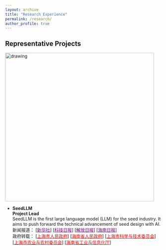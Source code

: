 ```yaml
---
layout: archive
title: "Research Experience"
permalink: /research/
author_profile: true
---
```


## Representative Projects  

<a><img src="https://eveningdong.github.io/images/fengdeng.png" alt="drawing" width="480px"/></a>  
* **SeedLLM**   
  **Project Lead**     
  SeedLLM is the first large language model (LLM) for the seed industry. It aims to push forward the technical advancement of seed design with AI.  
  新闻报道：
  [[<span style="color:purple">新华社</span>]](https://h.xinhuaxmt.com/vh512/share/11991643?d=134d82c&channel=weixin)
  [[<span style="color:purple">科技日报</span>]](http://www.stdaily.com/index/kejixinwen/202404/4f41cabe453b46dfbf80135898e9f068.shtml)
  [[<span style="color:purple">解放日报</span>]](https://www.jfdaily.com/sgh/detail?id=1308703)
  [[<span style="color:purple">海南日报</span>]](http://news.hndaily.cn/h5/html5/2024-04/29/content_58464_17366089.htm)  
  政府转载： 
  [[<span style="color:red">上海市人民政府</span>]](https://www.shanghai.gov.cn/nw4411/20240429/022c94ffe42b492e927e64ec1811c9a5.html)
  [[<span style="color:red">海南省人民政府</span>]](https://www.hainan.gov.cn/hainan/5309/202404/0433c6c5066441739106da66192a4f0c.shtml?ddtab=true)
  [[<span style="color:red">上海市科学与技术委员会</span>]](https://mp.weixin.qq.com/s?__biz=MzA3Mzg1NzkxMQ==&mid=2650117046&idx=1&sn=619c0a9562691832306913f003001f5e&chksm=86c76035802d65b156fc5ecb30e9e89c8386ea7eee66e3c40fe634603e802ced3d6a538531ef&scene=126&sessionid=1714291862&version=4.1.22.6014&platform=win#rd)
  [[<span style="color:red">上海市农业与农村委员会</span>]](https://mp.weixin.qq.com/s/c0ZYy5foZY7FvrAEzVp6jQ)
  [[<span style="color:red">海南省工业与信息化厅</span>]](https://mp.weixin.qq.com/s?__biz=MzIzMDQ3NTUxNg==&mid=2247525305&idx=1&sn=16a4553fd991df44e192085d2abf08c2&chksm=e8b0f02adfc7793c34e9e5948fc3b861cfd19ec8cab9c565f55da8e36700b13944397038a702&mpshare=1&srcid=0428LSUTxiygy2k4ZWWuGCt5&sharer_shareinfo=68033b8be88d0e2731ed41b08f423224&sharer_shareinfo_first=6d7d959f278929027602b24ae24b59d8&from=groupmessage&scene=1&subscene=10000&sessionid=1714298696&clicktime=1714302447&enterid=1714302447&ascene=1&fasttmpl_type=0&fasttmpl_fullversion=7177687-zh_CN-zip&fasttmpl_flag=0&realreporttime=1714302447838&devicetype=android-31&version=4.1.22.6014&nettype=WIFI&abtest_cookie=AAACAA%3D%3D&lang=zh_CN&countrycode=GB&exportkey=n_ChQIAhIQOOoOYBgqbP6AU9QJ4cBNVRLrAQIE97dBBAEAAAAAAJXbIj1%2FBVAAAAAOpnltbLcz9gKNyK89dVj0sd%2FjDrrY0ym%2BERoKlJXwnOzz%2FHjPjEkR0mytam8AjFwq3V0k8aPYXfzAM1Mh9rA6Ta3pc6seBeYcK4pYN3pTj9XeJND%2FVjJ47lwujnYDqhwW0XC3eFnmc5mCJWH6Yc%2F4LY0CLFIodcfLRUkEuLmdHPcMsmkLK2SFRpPVBtZL%2BRkHpL16tg5RYdgbKd8HAwxHCK2T9WNFv6LCx1S01r7UvRiHT0duzltSDzLtF8Q9qcYHNC0gDDer6wEoQGV7IgiNOo0z27A%3D&pass_ticket=6hYfSqMIFLAIGbL9lJq%2BnuZY%2B0ulp0%2FwuOg0tAlxEIb69BH65J82vNS%2BHBqvIUlBt7Jjv%2Br3D7D%2FYWlptDBpJQ%3D%3D&wx_header=3&platform=win)

<!-- <a href="http://www.cs.ox.ac.uk/"><img src="https://eveningdong.github.io/images/oxford.jpg" alt="drawing" style="height:80px;"/></a>
* **University of Oxford**, Oxford, England, United Kingdom     
  + **Doctoral Student**, Department of Computer Science, 2019 - 2023    
    - Machine Learning, Computer Vision, Quantum Computing  
    - Supervisor: Prof. Irina Voiculescu     

<a href="http://research.baidu.com/"><img src="https://eveningdong.github.io/images/baidu.png" alt="drawing" style="height:80px;"/></a>  
* **Baidu Reserach**, Beijing, China  
  + **Research Intern**, Jun 2021 - Sept 2021  
    - Self-Supervised Learning      
      Superviors: Dr. Ping Li, [<span style="color:blue">Dr. Mingming Sun</span>](https://scholar.google.com/citations?hl=en&user=_PfM-AUAAAAJ)

<a href="https://www.noahlab.com.hk/"><img src="https://eveningdong.github.io/images/huawei.png" alt="drawing" style="height:80px;"/></a>  
* **Huawei Noah's Ark Lab**, London, England, United Kingdom  
  + **Research Intern**, Nov 2020 - Apr 2022  
    - Contrastive Learning for RAW Images   
    - Superviors: [<span style="color:blue">Prof. Ales Leonardis</span>](https://scholar.google.com/citations?user=BEFl4j0AAAAJ&hl=en), [<span style="color:blue">Dr. Steven McDonagh</span>](https://scholar.google.co.uk/citations?user=k8-q2AoAAAAJ&hl=en), [<span style="color:blue">Dr. Eduardo Pérez-Pellitero</span>](https://scholar.google.es/citations?user=oLWr6EwAAAAJ&hl=en)   

<a href="https://www.amazon.science"><img src="https://eveningdong.github.io/images/amazon.png" alt="drawing" style="height:80px;"/></a>  
* **Amazon Science**, Tübingen, Baden-Württemberg, Germany    
  + **Applied Scientist Intern**, Jul 2020 - Oct 2020  
    - Contrastive Learning for Amazon Product Images  
    - Supervisors: Dr. Luitpold Staudigl, [<span style="color:blue">Dr. Jochen Gast</span>](https://scholar.google.com/citations?user=tmRcFacAAAAJ&hl=en)   

<a href="https://www.turing.ac.uk/"><img src="https://eveningdong.github.io/images/ati.png" alt="drawing" style="height:80px;"/></a> 
* **Alan Turing Institute**, London, England, United Kingdom    
  + **Visiting Student**, Data Study Group, Dec 2019  
    - 3D (Point Cloud) Semantic Segmentation  

<a href="https://www.ml.cmu.edu/"><img src="https://eveningdong.github.io/images/cmu.png" alt="drawing" style="height:80px;"/></a>  
* **Carnegie Mellon University**, Pittsburgh, Pennsylvania, United States  
  + **Visiting Researcher**, Machine Learning Department, Mar 2017 - Oct 2018  
    - Large-scale Nonconvex Optimization  
      Supervisors: [<span style="color:blue">Prof. Eric P. Xing</span>](https://scholar.google.com/citations?user=5pKTRxEAAAAJ&hl=en), [<span style="color:blue">Dr. Wei Dai</span>](https://scholar.google.com/citations?user=M9oUY4cAAAAJ&hl=en)  
    - Computer Vision:  
      Supervisors: Prof. Eric P. Xing, [<span style="color:blue">Prof. Xiaodan Liang</span>](https://scholar.google.com/citations?user=voxznZAAAAAJ&hl=en)  
    - Medical Image Analysis:  
      Supervisors: Prof. Eric P. Xing, Prof. Xiaodan Liang, [<span style="color:blue">Prof. Min Xu</span>](https://scholar.google.com/citations?user=Y3Cqt0cAAAAJ&hl=en), Dr. Wei Dai  
    - Computational Biology:  
      Supervisor: Prof. Min Xu  

<a href="https://www.cornell.edu/"><img src="https://eveningdong.github.io/images/cornell.svg" alt="drawing" style="height:80px;"/></a>  
* **Cornell University**, Ithaca, New York, United States  
  + **Research Assistant**, Department of Statistical Science, Jan 2016 - May 2016    
    - Statistical Machine Learning for Tuberculosis Screening in Rural India  
      Supervisor: Prof. John Bunge   

  + **Research Assistant**, Dyson School of Economics, Jan 2016 - Aug 2016  
    - Sentiment Analysis in Behavior Economics, Document Classification  
      Supervisor: [<span style="color:blue">Prof. Byoung-Hyoun Hwang</span>](https://scholar.google.com/citations?hl=en&user=X4WN_d0AAAAJ)  

  + **Research Assistant**, Johnson School of Business, June 2016 - Dec 2016  
    - Fama-Franch Models  
      Supervisor: Prof. Scott D. Steward  -->
